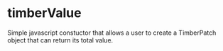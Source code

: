 timberValue
===========
Simple javascript constuctor that allows a user to create a TimberPatch object that can return its total value.
